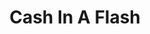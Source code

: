 ---
title: Cash In A Flash
slug: cash-in-a-flash
updated-on: '2024-05-30T13:44:31.749Z'
created-on: '2024-05-30T13:41:46.671Z'
published-on: '2024-05-30T13:54:32.469Z'
f_city-state-2:
- cms/city/tuscaloosa-al.md
- cms/city/palmdale-ca.md
- cms/city/inglewood-ca.md
- cms/city/glendora-ca.md
- cms/city/douglas-ga.md
- cms/city/alexandria-la.md
- cms/city/flint-mi.md
- cms/city/columbus-ms.md
- cms/city/corinth-ms.md
- cms/city/tupelo-ms.md
- cms/city/dayton-tn.md
- cms/city/dyersburg-tn.md
- cms/city/bristol-tn.md
- cms/city/columbia-tn.md
- cms/city/jackson-tn.md
- cms/city/bartlett-tn.md
- cms/city/temple-tx.md
- cms/city/georgetown-tx.md
- cms/city/everett-wa.md
- cms/city/spokane-wa.md
- cms/city/oshkosh-wi.md
- cms/city/alexander-city-al.md
- cms/city/canon-city-co.md
- cms/city/michigan-city-in.md
- cms/city/new-braunfels-tx.md
- cms/city/broken-arrow-ok.md
- cms/city/southaven-ms.md
- cms/city/tulsa-ok.md
- cms/city/savannah-tn.md
- cms/city/talladega-al.md
- cms/city/merrillville-in.md
f_locations:
- cms/payday-loan/cash-in-a-flash-7586.md
- cms/payday-loan/cash-in-a-flash-7587.md
- cms/payday-loan/cash-in-a-flash-7588.md
- cms/payday-loan/cash-in-a-flash-7589.md
- cms/payday-loan/cash-in-a-flash-7590.md
- cms/payday-loan/cash-in-a-flash-7591.md
- cms/payday-loan/cash-in-a-flash-7592.md
- cms/payday-loan/cash-in-a-flash-7593.md
- cms/payday-loan/cash-in-a-flash-7594.md
- cms/payday-loan/cash-in-a-flash-7595.md
- cms/payday-loan/cash-in-a-flash-7596.md
- cms/payday-loan/cash-in-a-flash-7597.md
- cms/payday-loan/cash-in-a-flash-7598.md
- cms/payday-loan/cash-in-a-flash-7599.md
- cms/payday-loan/cash-in-a-flash-7600.md
- cms/payday-loan/cash-in-a-flash-7601.md
- cms/payday-loan/cash-in-a-flash-7602.md
- cms/payday-loan/cash-in-a-flash-7603.md
- cms/payday-loan/cash-in-a-flash-7604.md
- cms/payday-loan/cash-in-a-flash-7605.md
- cms/payday-loan/cash-in-a-flash-7606.md
- cms/payday-loan/cash-in-a-flash-7607.md
- cms/payday-loan/cash-in-a-flash-7608.md
- cms/payday-loan/cash-in-a-flash-7609.md
- cms/payday-loan/cash-in-a-flash-7610.md
- cms/payday-loan/cash-in-a-flash-7611.md
- cms/payday-loan/cash-in-a-flash-7612.md
- cms/payday-loan/cash-in-a-flash-7613.md
- cms/payday-loan/cash-in-a-flash-7614.md
- cms/payday-loan/cash-in-a-flash-7615.md
- cms/payday-loan/cash-in-a-flash-7616.md
- cms/payday-loan/cash-in-a-flash-7617.md
- cms/payday-loan/cash-in-a-flash-7618.md
- cms/payday-loan/cash-in-a-flash-7619.md
- cms/payday-loan/cash-in-a-flash-7620.md
- cms/payday-loan/cash-in-a-flash-7621.md
- cms/payday-loan/cash-in-a-flash-7622.md
- cms/payday-loan/cash-in-a-flash-7623.md
- cms/payday-loan/cash-in-a-flash-7624.md
- cms/payday-loan/cash-in-a-flash-7625.md
- cms/payday-loan/cash-in-a-flash-7626.md
- cms/payday-loan/cash-in-a-flash-7627.md
- cms/payday-loan/cash-in-a-flash-7628.md
- cms/payday-loan/cash-in-a-flash-7629.md
- cms/payday-loan/cash-in-a-flash-7630.md
- cms/payday-loan/cash-in-a-flash-7631.md
- cms/payday-loan/cash-in-a-flash-7632.md
- cms/payday-loan/cash-in-a-flash-7633.md
- cms/payday-loan/cash-in-a-flash-7634.md
- cms/payday-loan/cash-in-a-flash-7635.md
- cms/payday-loan/cash-in-a-flash-7636.md
- cms/payday-loan/cash-in-a-flash-7637.md
- cms/payday-loan/cash-in-a-flash-7638.md
- cms/payday-loan/cash-in-a-flash-7639.md
f_states:
- cms/state/alabama.md
- cms/state/california.md
- cms/state/georgia.md
- cms/state/louisiana.md
- cms/state/michigan.md
- cms/state/mississippi.md
- cms/state/tennessee.md
- cms/state/texas.md
- cms/state/washington.md
- cms/state/wisconsin.md
- cms/state/colorado.md
- cms/state/indiana.md
- cms/state/oklahoma.md
layout: '[company].html'
tags: company
---